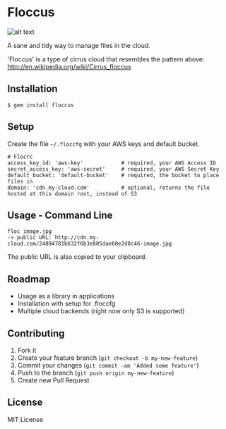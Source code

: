 # Floccus

![alt text](http://upload.wikimedia.org/wikipedia/commons/e/e3/Clouds_H2.svg "Floccus")

A sane and tidy way to manage files in the cloud.

'Floccus' is a type of cirrus cloud that resembles the pattern above: http://en.wikipedia.org/wiki/Cirrus_floccus


## Installation

    $ gem install floccus

## Setup

Create the file ```~/.floccfg``` with your AWS keys and default bucket.

	# Flocrc
	access_key_id: 'aws-key'            # required, your AWS Access ID
	secret_access_key: 'aws-secret'     # required, your AWS Secret Key
	default_bucket: 'default-bucket'    # required, the bucket to place files in
	domain: 'cdn.my-cloud.com'          # optional, returns the file hosted at this domain root, instead of S3

## Usage - Command Line

	floc image.jpg
	-> public URL: http://cdn.my-cloud.com/24894781b632f6b3e805dae60e2d8c46-image.jpg

The public URL is also copied to your clipboard.

## Roadmap

* Usage as a library in applications
* Installation with setup for .floccfg
* Multiple cloud backends (right now only S3 is supported)

## Contributing

1. Fork it
2. Create your feature branch (`git checkout -b my-new-feature`)
3. Commit your changes (`git commit -am 'Added some feature'`)
4. Push to the branch (`git push origin my-new-feature`)
5. Create new Pull Request

## License

MIT License
